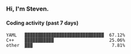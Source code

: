 ### Hi, I'm Steven.

#### Coding activity (past 7 days)
```
YAML   ▓▓▓▓▓▓▓▓▓▓▓▓▓▓▓▓▓▓▓▓▓▓▓▓▓▓▓▓▓▓  67.12%
C++    ▓▓▓▓▓▓▓▓▓▓▓                     25.06%
other  ▓▓▓                              7.81%
```
